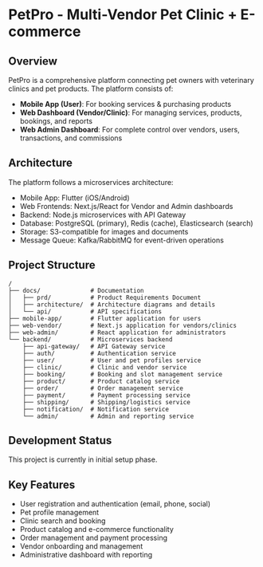 # PetPro - Multi-Vendor Pet Clinic + E-commerce

## Overview

PetPro is a comprehensive platform connecting pet owners with veterinary clinics and pet products. The platform consists of:

- **Mobile App (User)**: For booking services & purchasing products
- **Web Dashboard (Vendor/Clinic)**: For managing services, products, bookings, and reports
- **Web Admin Dashboard**: For complete control over vendors, users, transactions, and commissions

## Architecture

The platform follows a microservices architecture:

- Mobile App: Flutter (iOS/Android)
- Web Frontends: Next.js/React for Vendor and Admin dashboards
- Backend: Node.js microservices with API Gateway
- Database: PostgreSQL (primary), Redis (cache), Elasticsearch (search)
- Storage: S3-compatible for images and documents
- Message Queue: Kafka/RabbitMQ for event-driven operations

## Project Structure

```
/
├── docs/              # Documentation
│   ├── prd/           # Product Requirements Document
│   ├── architecture/  # Architecture diagrams and details
│   └── api/           # API specifications
├── mobile-app/        # Flutter application for users
├── web-vendor/        # Next.js application for vendors/clinics
├── web-admin/         # React application for administrators
└── backend/           # Microservices backend
    ├── api-gateway/   # API Gateway service
    ├── auth/          # Authentication service
    ├── user/          # User and pet profiles service
    ├── clinic/        # Clinic and vendor service
    ├── booking/       # Booking and slot management service
    ├── product/       # Product catalog service
    ├── order/         # Order management service
    ├── payment/       # Payment processing service
    ├── shipping/      # Shipping/logistics service
    ├── notification/  # Notification service
    └── admin/         # Admin and reporting service
```

## Development Status

This project is currently in initial setup phase.

## Key Features

- User registration and authentication (email, phone, social)
- Pet profile management
- Clinic search and booking
- Product catalog and e-commerce functionality
- Order management and payment processing
- Vendor onboarding and management
- Administrative dashboard with reporting
